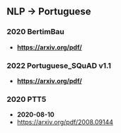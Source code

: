 ## NLP -> Portuguese


### 2020 BertimBau
- **https://arxiv.org/pdf/**
### 2022 Portuguese_SQuAD v1.1
- **https://arxiv.org/pdf/**
### 2020 PTT5
- **2020-08-10**
- https://arxiv.org/pdf/2008.09144